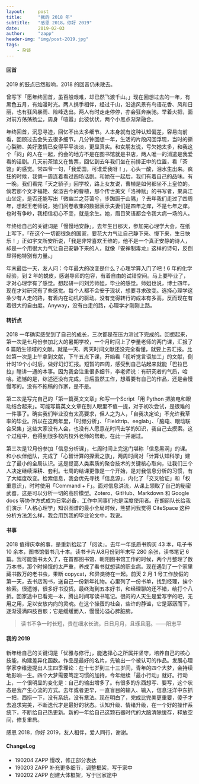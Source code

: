 ```yaml
---
layout:     post
title:      "我的 2018 年"
subtitle:   "感恩 2018，你好 2019"
date:       2019-02-03
author:     "zapp"
header-img: "img/post-2019.jpg"
tags:
    - 杂谈
---
```

 
 
#### 回首

2019 的鼓点已然敲响，2018 的回音仍未散去。

曾写下「愿年终回首，虽百般艰难，却已然飞渡千山。」现在回想过去的一年，有黑色五月，有灿漫时光。两人携手相伴，经过千山，沿途风景有鸟语花香、风和日丽，也有狂风暴雨、险峰迭出。两人有时走走停停，亦会狂奔疾驰。举着火把，面对前方荡荡扬尘，周身「喧嚣」此彼伏伏，两个小黑点渐渐融合。

年终回首，沉思寻迹，回忆不出太多细节。人本身就有这种认知偏差，容易向前看，回顾过去会失去很多细节。几分钟回想一年，生活的片段闪回浮现，当时的撕心裂肺、美好激情已变得平平淡淡，更显真实。和女朋友说，亏欠她太多，和我这个「闷」的人在一起，约会的地方不是在图书馆就是书店，两人唯一的消遣是我爱看的话剧。几天前茶馆又在售票，回忆到去年我们坐在前排正中的位置，看「茶馆」的感觉。常四爷一句，「我爱国，可谁爱我呀！」，心头一酸，泪水生出来。疯狂的时候，我俩一周连着看过四场话剧。和她在一起后，我们有着自己的品味。有一晚，我们看完「天之骄子」回学校，路上女友说，曹植是如何都坐不上皇位的。倘若那个文才福艳、粲溢古今的曹植，那个传世美文「洛神赋」的书写者，果真江山坐定，是否还能写出「微幽兰之芬蔼兮，步踟蹰于山隅」？去年我们走过了四周年，想起王老师说，她们问卷收集的数据表示夫妻们是四年之痒，不是七年之痒。也时有争吵，我相信初心不变，就是余生。她，眉目笑语都会令我大病一场的人。

年终给自己的关键词是「慢慢地安静」。去年生日那天，参加完心理学大会，在纸上写下，「在这个一切都很急的国家，要花大力气让自己静下来、慢下来，生日快乐！」正如宇文所安所说，「我是非常喜欢王维的，他不是一个真正安静的诗人，却是一个用很大力气让自己安静下来的人，就像『安禅制毒龙』这样的诗句，反倒显得他特别有力量。」

年末最后一天，友人问：今年最大的改变是什么？心理学算入门了吧！6 年的化学经验，到 2 年的蜕皮，感谢导师的包容，有着自由的试错空间。马上要毕业了，才对心理学有了感觉。想起研一问刘芳师姐，毕业的感觉。师姐也说，博士四年，现在才对研究有了些感觉。每个人都不会安于现状，想要寻求改变。选择心理学这条少有人走的路，有着内在动机的驱动。没有觉得转行的成本有多高，反而现在有着很大的自由度。Anyway，没有白走的路，心理学才刚刚上路。

#### 转折点

2018 一年确实感受到了自己的成长，三次都是在压力测试下完成的。回想起来，第一次是七月份参加北大的暑期学校，一个月时间上了李量老师的两门课，汇报了 6 篇陌生领域的文献。就是一天、两天时间文献还没完全看懂，就要上去汇报。比如第一次是上午拿到文献，下午五点下课，开始看「视听觉言语加工」的文献，倒计时19个小时后，做好幻灯汇报。短暂的四周，感受到自己站起来就能「巴拉巴拉」瞎讲一通的本事。因为我会注重很多细节，李老师说：有研究者的气质，哈哈。遗憾的是，综述还没有完成，日后虽然工作，想着要有自己的作品，还是会慢慢写的。没有不拖稿的作家，是不是。

第二次是写完自己的「第一篇英文文章」和写一个Script「用 Python 把脑电和眼动结合起来」。可能写篇英文文章在别人眼里不值一提，对于初次尝试，是很难的一件事了。确实我们毕业没有太高要求，但人之为人，「自我决定论」不允许我草率的毕业。所以在这两年里，「时频分析」、「Fieldtrip、eeglab」、「脑电、眼动联合采集」这些大家没有人会，也没有人愿意花时间去学的知识，我自己去摸索。这个过程中，也得到很多校内校外老师的帮助，在此一并谢过。

第三次是12月份参加「信息分析课」，七周时间上完这门堪称「信息黑洞」的课。和小伙伴组队，完成了「心智计算的探索之旅」，两周时间对「计算认知科学」建立了最小的全局认识。这是提高人类素质的聚合技术的关键核心取向，让我们三个人决定继续深耕、套利。七周的结课更像是一个开始，是对我信息分析的习惯，有了大幅度改变。检索信息，我会优先寻找「信息源」，内化了「交叉验证」和「权重意识」，时时使用「Command + F」。面对信息洪流，从课上领取了自己的秘密武器，这是可以分析一切的高阶模型。Zotero、GitHub、Markdown 和 Google docs 等协作方式成为日常必备，工作中同事们也是深度使用者。在胡丽队长给我们演示「人格心理学」知识图谱的最小全局时候，熊猫问我觉得 CiteSpace 这种分析方法怎么样，我会用到我的毕业论文中，我说。

#### 书事

2018 值得庆幸的事，是重新拾起了「阅读」。去年一年纸质书购买 43 本，电子书 10 余本，图书馆借书几十本。读书卡片从8月份到年末写 280 余张，读书笔记 6 篇。我可能饿书太久了，在首都图书馆、朝阳图书馆工作的时候，两个月整理了数万本书，那个时候饿的太严重，养成了看书就想读的职业病。现在遇到了一个家里藏书数万的老书虫，果断 copycat，和异类待在一起。前天 2 月 1 号工作放假的第一天，去书店淘书，送自己一份新年礼物。心里列了一份书单，找到经理，挨个检索。很遗憾，很多好书没货。最终淘到五本好书，和经理聊的还不错，给打个八折。回家途中已看完一本，腾出时间写读书笔记。很闷的人天生是爱写字的吧，无用之用，足以安放内向的灵魂。在这个操蛋的社会，些许的静谧，它是潺潺而下，逐渐浸满四肢百骸；它是缓缓而入，慢慢沁溢心脾脏腑。

>  读书不争一时长短，贵在细水长流，日日月月，且琢且磨。——阳志平

#### 我的 2019
新年给自己的关键词是「优雅与修行」，能选择心之所属并坚守，培养自己的核心技能，构建差异化函数。作品是最好的名片，先输出一个被认可的作品。发展心理学家李维逊提出人生四季理论：在十七岁到三十三岁间，青年的四个大梦，会持续地影响一生。四个大梦需要笃定习惯的加持，今年继续「最小行动」就好。行动上，一个很明显的变化是：自己的输出增多了。有很多的东西想写、要写，这个状态是我产生心流的方式。去年或者更早，一直盲目的输入、输入，信息汪洋中东抓一把，西捞一下，没有系统，没有章法。现在明白了，完成比完美更重要，傻子才去追求完美，不断迭代才是最好的状态。认知升级、情绪升级，在一个好的操作系统下，不断给自己热更新。新的一年给自己这颗石器时代的大脑清除缓存，释放空间，修复重启。

感恩 2018，你好 2019，友人相伴，爱人同行，谢谢。

#### ChangeLog
* 190204 ZAPP 慢改，修正部分表达
* 190203 ZAPP 补充更多细节，调整框架，写于家中
* 190202 ZAPP 创建大体框架，写于回家途中



